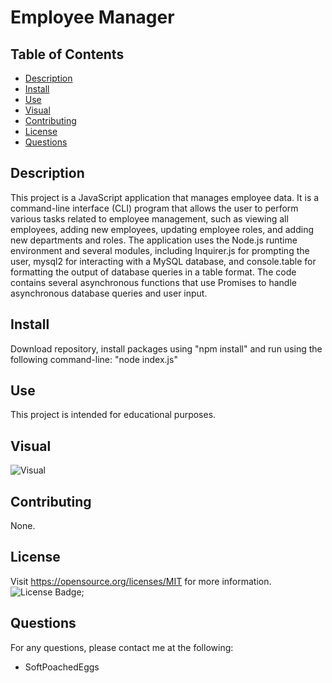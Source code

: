 # Employee Manager
## Table of Contents
- [Description](#description)
- [Install](#install)
- [Use](#use)
- [Visual](#visual)
- [Contributing](#contributing)
- [License](#license)
- [Questions](#questions)

## Description
This project is a JavaScript application that manages employee data. It is a command-line interface (CLI) program that allows the user to perform various tasks related to employee management, such as viewing all employees, adding new employees, updating employee roles, and adding new departments and roles. The application uses the Node.js runtime environment and several modules, including Inquirer.js for prompting the user, mysql2 for interacting with a MySQL database, and console.table for formatting the output of database queries in a table format. The code contains several asynchronous functions that use Promises to handle asynchronous database queries and user input.
## Install
Download repository, install packages using "npm install" and run using the following command-line: "node index.js" 
## Use
This project is intended for educational purposes.
## Visual
![Visual]()
## Contributing
None.
## License
Visit https://opensource.org/licenses/MIT for more information.
![License Badge](https://img.shields.io/badge/license-MIT-orange);
## Questions
For any questions, please contact me at the following:
* SoftPoachedEggs

